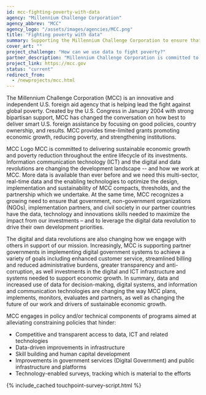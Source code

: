 ```yaml
---
id: mcc-fighting-poverty-with-data
agency: "Millennium Challenge Corporation"
agency_abbrev: "MCC"
agency_logo: "/assets/images/agencies/MCC.png"
title: "Fighting poverty with data"
summary: Supporting the Millennium Challenge Corporation to ensure that their partner countries have the data, technology and innovations skills needed to maximize the impact from U.S. investments and to leverage the digital data revolution to drive their own development priorities
cover_art: ""
project_challenge: "How can we use data to fight poverty?"
partner_description: "Millennium Challenge Corporation is committed to delivering sustainable economic growth and poverty reduction throughout the entire lifecycle of its investments."
project_link: https://mcc.gov
status: "current"
redirect_from:
  - /newprojects/mcc.html
---
```


The Millennium Challenge Corporation (MCC) is an innovative and independent U.S. foreign aid agency that is helping lead the fight against global poverty. Created by the U.S. Congress in January 2004 with strong bipartisan support, MCC has changed the conversation on how best to deliver smart U.S. foreign assistance by focusing on good policies, country ownership, and results. MCC provides time-limited grants promoting economic growth, reducing poverty, and strengthening institutions.

MCC Logo
MCC is committed to delivering sustainable economic growth and poverty reduction throughout the entire lifecycle of its investments.
Information communication technology (ICT) and the digital and data revolutions are changing the development landscape -- and how we work at MCC. More data is available than ever before and we need this multi-sector, real-time data and the enabling technologies to optimize the design, implementation and sustainability of MCC compacts, thresholds, and the partnership which we undertake. At the same time, MCC recognizes a growing need to ensure that government, non-government organizations (NGOs), implementation partners, and civil society in our partner countries have the data, technology and innovations skills needed to maximize the impact from our investments – and to leverage the digital data revolution to drive their own development priorities.

The digital and data revolutions are also changing how we engage with others in support of our mission. Increasingly, MCC is supporting partner governments in implementing digital government systems to achieve a variety of goals including enhanced customer service, streamlined billing and reduced administrative burdens, greater transparency and anti-corruption, as well investments in the digital and ICT infrastructure and systems needed to support economic growth. In summary, data and increased use of data for decision-making, digital systems, and information and communication technologies are changing the way MCC plans, implements, monitors, evaluates and partners, as well as changing the future of our work and drivers of sustainable economic growth.

MCC engages in policy and/or technical components of programs aimed at alleviating constraining policies that hinder:
* Competitive and transparent access to data, ICT and related technologies
* Data-driven improvements in infrastructure
* Skill building and human capital development
* Improvements in government services (Digital Government) and public infrastructure and platforms
* Technology-enabled surveys, tracking which is material to the efforts

<section class="usa-section">
  <div class="grid-container">
    {% include_cached touchpoint-survey-script.html %}
  </div>
</section>
